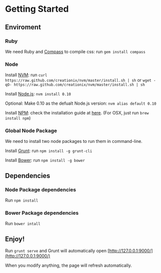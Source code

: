 # Getting Started

## Enviroment

### Ruby

We need Ruby and [Compass](http://compass-style.org/) to compile css: run `gem install compass`

### Node

Install [NVM](https://github.com/creationix/nvm): run `curl https://raw.github.com/creationix/nvm/master/install.sh | sh` or `wget -qO- https://raw.github.com/creationix/nvm/master/install.sh | sh`

Install [Node.js](http://www.nodejs.org): `nvm install 0.10`

Optional: Make 0.10 as the defualt Node.js version: `nvm alias default 0.10`

Install [NPM](https://www.npmjs.org/): check the installation guide at [here](https://github.com/npm/npm). (For OSX, just run `brew install npm`)

### Global Node Package

We need to install two node packages to run them in command-line.

Install [Grunt](http://gruntjs.com/): run `npm install -g grunt-cli`

Install [Bower](http://bower.io): run `npm install -g bower`

## Dependencies

### Node Package dependencies

Run `npm install`

### Bower Package dependencies

Run `bower intall`

## Enjoy!

Run `grunt serve` and Grunt will automatically open [http://127.0.0.1:9000/](http://127.0.0.1:9000/)

When you modify anything, the page will refresh automatically.
